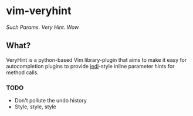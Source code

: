 vim-veryhint
============

*Such Params. Very Hint. Wow.*

## What?

VeryHint is a python-based Vim library-plugin that aims to make it easy for autocompletion plugins
to provide [jedi](https://github.com/davidhalter/jedi-vim)-style inline parameter hints for method calls.


### TODO

- Don't pollute the undo history
- Style, style, style
